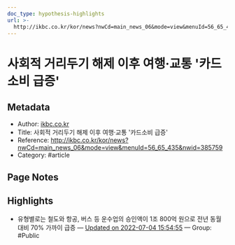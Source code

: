 ```yaml
---
doc_type: hypothesis-highlights
url: >-
  http://ikbc.co.kr/kor/news?nwCd=main_news_06&mode=view&menuId=56_65_435&nwid=385759
---
```


# 사회적 거리두기 해제 이후 여행·교통 '카드소비 급증'

## Metadata
- Author: [ikbc.co.kr]()
- Title: 사회적 거리두기 해제 이후 여행·교통 '카드소비 급증'
- Reference: http://ikbc.co.kr/kor/news?nwCd=main_news_06&mode=view&menuId=56_65_435&nwid=385759
- Category: #article

## Page Notes
## Highlights
- 유형별로는 철도와 항공, 버스 등 운수업의 승인액이 1조 800억 원으로 전년 동월 대비 70% 가까이 급증 — [Updated on 2022-07-04 15:54:55](https://hyp.is/NlmpOvtmEeyMAVut4Zshrg/ikbc.co.kr/kor/news?nwCd=main_news_06&mode=view&menuId=56_65_435&nwid=385759) — Group: #Public



